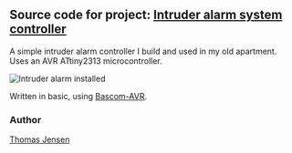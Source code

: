 ## Source code for project: [Intruder alarm system controller](https://uctrl.io/projects/avr-intruder-alarm-system-controller-eqm2l4)

A simple intruder alarm controller I build and used in my old apartment. Uses an AVR ATtiny2313 microcontroller.

![Intruder alarm installed](https://static.uctrl.net/imgs/wgk8gn.jpeg)

Written in basic, using [Bascom-AVR](http://www.mcselec.com/).

### Author
[Thomas Jensen](https://uctrl.io/@hebron)
